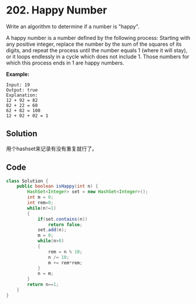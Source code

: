 # 202. Happy Number

Write an algorithm to determine if a number is "happy".

A happy number is a number defined by the following process: Starting with any positive integer, replace the number by the sum of the squares of its digits, and repeat the process until the number equals 1 (where it will stay), or it loops endlessly in a cycle which does not include 1. Those numbers for which this process ends in 1 are happy numbers.

**Example:** 

```
Input: 19
Output: true
Explanation: 
12 + 92 = 82
82 + 22 = 68
62 + 82 = 100
12 + 02 + 02 = 1
```





## Solution

用个hashset来记录有没有重复就行了。



## Code

```java
class Solution {
    public boolean isHappy(int n) {
        HashSet<Integer> set = new HashSet<Integer>();
        int m = 0;
        int rem=0;
        while(n!=1)
        {
            if(set.contains(n))
                return false;
            set.add(n);
            m = 0;
            while(n>0)
            {
                rem = n % 10;
                n /= 10;
                m += rem*rem;
            }
            n = m;
        }
        return n==1;
    }
}
```

